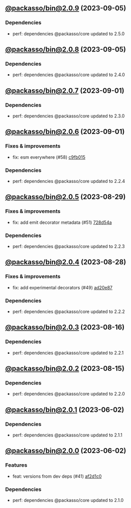 ## [@packasso/bin@2.0.9](https://github.com/qiwi/packasso/compare/2023.9.5-packasso.bin.2.0.8-f0...2023.9.5-packasso.bin.2.0.9-f0) (2023-09-05)

### Dependencies
* perf: dependencies @packasso/core updated to 2.5.0

## [@packasso/bin@2.0.8](https://github.com/qiwi/packasso/compare/2023.9.1-packasso.bin.2.0.7-f0...2023.9.5-packasso.bin.2.0.8-f0) (2023-09-05)

### Dependencies
* perf: dependencies @packasso/core updated to 2.4.0

## [@packasso/bin@2.0.7](https://github.com/qiwi/packasso/compare/2023.9.1-packasso.bin.2.0.6-f0...2023.9.1-packasso.bin.2.0.7-f0) (2023-09-01)

### Dependencies
* perf: dependencies @packasso/core updated to 2.3.0

## [@packasso/bin@2.0.6](https://github.com/qiwi/packasso/compare/2023.8.29-packasso.bin.2.0.5-f0...2023.9.1-packasso.bin.2.0.6-f0) (2023-09-01)

### Fixes & improvements
* fix: esm everywhere (#58) [c9fb015](https://github.com/qiwi/packasso/commit/c9fb015792587f796dc4b4ffd5a6d1428e52acc7)

### Dependencies
* perf: dependencies @packasso/core updated to 2.2.4

## [@packasso/bin@2.0.5](https://github.com/qiwi/packasso/compare/2023.8.28-packasso.bin.2.0.4-f0...2023.8.29-packasso.bin.2.0.5-f0) (2023-08-29)

### Fixes & improvements
* fix: add emit decorator metadata (#51) [728d54a](https://github.com/qiwi/packasso/commit/728d54acecaab51b93dca5df5778daa0e94048eb)

### Dependencies
* perf: dependencies @packasso/core updated to 2.2.3

## [@packasso/bin@2.0.4](https://github.com/qiwi/packasso/compare/2023.8.16-packasso.bin.2.0.3-f0...2023.8.28-packasso.bin.2.0.4-f0) (2023-08-28)

### Fixes & improvements
* fix: add experimental decorators (#49) [ad20e87](https://github.com/qiwi/packasso/commit/ad20e872f7462571721f9102a374eeed2ef1f941)

### Dependencies
* perf: dependencies @packasso/core updated to 2.2.2

## [@packasso/bin@2.0.3](https://github.com/qiwi/packasso/compare/2023.8.15-packasso.bin.2.0.2-f0...2023.8.16-packasso.bin.2.0.3-f0) (2023-08-16)

### Dependencies
* perf: dependencies @packasso/core updated to 2.2.1

## [@packasso/bin@2.0.2](https://github.com/qiwi/packasso/compare/2023.6.2-packasso.bin.2.0.1-f0...2023.8.15-packasso.bin.2.0.2-f0) (2023-08-15)

### Dependencies
* perf: dependencies @packasso/core updated to 2.2.0

## [@packasso/bin@2.0.1](https://github.com/qiwi/packasso/compare/2023.6.2-packasso.bin.2.0.0-f0...2023.6.2-packasso.bin.2.0.1-f0) (2023-06-02)

### Dependencies
* perf: dependencies @packasso/core updated to 2.1.1

## [@packasso/bin@2.0.0](https://github.com/qiwi/packasso/compare/undefined...2023.6.2-packasso.bin.2.0.0-f0) (2023-06-02)

### Features
* feat: versions from dev deps (#41) [af2d1c0](https://github.com/qiwi/packasso/commit/af2d1c016313c1e78ae489514dc71b406449d00e)

### Dependencies
* perf: dependencies @packasso/core updated to 2.1.0
